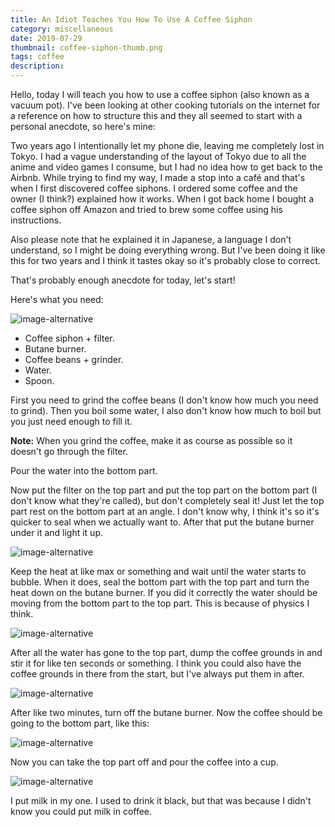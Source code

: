 ```yaml
---
title: An Idiot Teaches You How To Use A Coffee Siphon
category: miscellaneous
date: 2019-07-29
thumbnail: coffee-siphon-thumb.png
tags: coffee
description:
---
```


Hello, today I will teach you how to use a coffee siphon (also known as a
vacuum pot). I've been looking at other cooking tutorials on the internet for
a reference on how to structure this and they all seemed to start with a
personal anecdote, so here's mine:

Two years ago I intentionally let my phone die, leaving me completely lost in
Tokyo. I had a vague understanding of the layout of Tokyo due to all the anime
and video games I consume, but I had no idea how to get back to the Airbnb.
While trying to find my way, I made a stop into a café and that's when I first
discovered coffee siphons. I ordered some coffee and the owner (I think?)
explained how it works. When I got back home I bought a coffee siphon off
Amazon and tried to brew some coffee using his instructions.

Also please note that he explained it in Japanese, a language I don't
understand, so I might be doing everything wrong. But I've been doing it like
this for two years and I think it tastes okay so it's probably close to
correct.

That's probably enough anecdote for today, let's start!

Here's what you need:

![image-alternative](https://cdn.halcyonnouveau.xyz/blog/img/coffee-01.png)

* Coffee siphon + filter.
* Butane burner.
* Coffee beans + grinder.
* Water.
* Spoon.

First you need to grind the coffee beans (I don't know how much you need to
grind). Then you boil some water, I also don't know how much to boil but you
just need enough to fill it.

**Note:** When you grind the coffee, make it as course as possible so it doesn't
go through the filter.

Pour the water into the bottom part.

Now put the filter on the top part and put the top part on the bottom part (I
don't know what they're called), but don't completely seal it! Just let the
top part rest on the bottom part at an angle. I don't know why, I think it's
so it's quicker to seal when we actually want to. After that put the butane
burner under it and light it up.

![image-alternative](https://cdn.halcyonnouveau.xyz/blog/img/coffee-02.png)

Keep the heat at like max or something and wait until the water starts to
bubble. When it does, seal the bottom part with the top part and turn the heat
down on the butane burner. If you did it correctly the water should be moving
from the bottom part to the top part. This is because of physics I think.

![image-alternative](https://cdn.halcyonnouveau.xyz/blog/img/coffee-03.png)

After all the water has gone to the top part, dump the coffee grounds in and
stir it for like ten seconds or something. I think you could also have the
coffee grounds in there from the start, but I've always put them in after.

![image-alternative](https://cdn.halcyonnouveau.xyz/blog/img/coffee-04.png)

After like two minutes, turn off the butane burner. Now the coffee should be
going to the bottom part, like this:

![image-alternative](https://cdn.halcyonnouveau.xyz/blog/img/coffee-05.png)

Now you can take the top part off and pour the coffee into a cup.

![image-alternative](https://cdn.halcyonnouveau.xyz/blog/img/coffee-06.png)

I put milk in my one. I used to drink it black, but that was because I didn't
know you could put milk in coffee.
